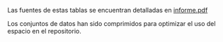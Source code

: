 Las fuentes de estas tablas se encuentran detalladas en [informe.pdf](../informe.pdf)

Los conjuntos de datos han sido comprimidos para optimizar el uso del espacio en el repositorio.
